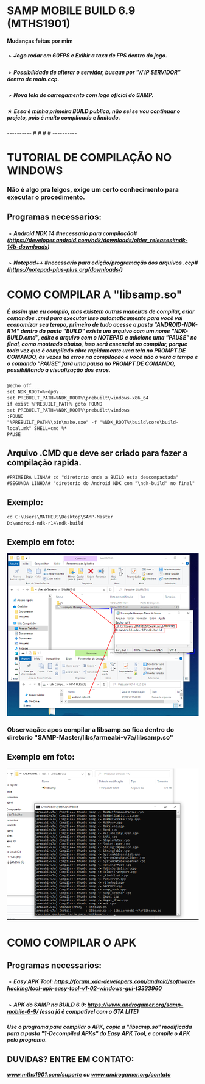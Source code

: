 # SAMP MOBILE BUILD 6.9 (MTHS1901)
#### Mudanças feitas por mim
##### ﹥ Jogo rodar em 60FPS e Exibir a taxa de FPS dentro do jogo.
##### ﹥ Possibilidade de alterar o servidor, busque por "// IP SERVIDOR" dentro de main.ccp.
##### ﹥ Nova tela de carregamento com logo oficial do SAMP.
##### ★ Essa é minha primeira BUILD publica, não sei se vou continuar o projeto, pois é muito complicado e limitado.
---------- # # # # ----------
# TUTORIAL DE COMPILAÇÃO NO WINDOWS
### Não é algo pra leigos, exige um certo conhecimento para executar o procedimento.
## Programas necessarios:
##### ﹥ Android NDK 14 #necessario para compilação# (https://developer.android.com/ndk/downloads/older_releases#ndk-14b-downloads)
##### ﹥ Notepad++ #necessario para edição/programação dos arquivos .ccp# (https://notepad-plus-plus.org/downloads/)
# COMO COMPILAR A "libsamp.so"
##### É assim que eu compilo, mas existem outras maneiras de compilar, criar comandos .cmd para executar isso automaticamente para você vai economizar seu tempo, primeiro de tudo acesse a pasta "ANDROID-NDK-R14" dentro da pasta "BUILD" existe um arquivo com um nome "NDK-BUILD.cmd", edite o arquivo com o NOTEPAD e adicione uma "PAUSE" no final, como mostrado abaixo, isso será essencial ao compilar, porque toda vez que é compilado abre rapidamente uma tela no PROMPT DE COMANDO, às vezes há erros na compilação e você não o verá a tempo e o comando "PAUSE" fará uma pausa no PROMPT DE COMANDO, possibilitando a visualização dos erros.
```
@echo off
set NDK_ROOT=%~dp0\..
set PREBUILT_PATH=%NDK_ROOT%\prebuilt\windows-x86_64
if exist %PREBUILT_PATH% goto FOUND
set PREBUILT_PATH=%NDK_ROOT%\prebuilt\windows
:FOUND
"%PREBUILT_PATH%\bin\make.exe" -f "%NDK_ROOT%\build\core\build-local.mk" SHELL=cmd %*
PAUSE
```
## Arquivo .CMD que deve ser criado para fazer a compilação rapida.
```
#PRIMEIRA LINHA# cd "diretorio onde a BUILD esta descompactada"
#SEGUNDA LINHDA# "diretorio do Android NDK com "\ndk-build" no final"
```
## Exemplo:
```
cd C:\Users\MATHEUS\Desktop\SAMP-Master
D:\android-ndk-r14\ndk-build
```
## Exemplo em foto:
![alt text](https://raw.githubusercontent.com/MTHS1901/SAMP-MOBILE/master/ex-compile.png)
### Observação: apos compilar a libsamp.so fica dentro do diretorio "SAMP-Master/libs/armeabi-v7a/libsamp.so"
## Exemplo em foto:
![alt text](https://raw.githubusercontent.com/MTHS1901/SAMP-MOBILE/master/ex-compile2.png)
# COMO COMPILAR O APK
## Programas necessarios:
##### ﹥ Easy APK Tool: https://forum.xda-developers.com/android/software-hacking/tool-apk-easy-tool-v1-02-windows-gui-t3333960
##### ﹥ APK do SAMP na BUILD 6.9: https://www.androgamer.org/samp-mobile-6-9/ (essa já é compativel com o GTA LITE)
##### Use o programa para compilar o APK, copie a "libsamp.so" modificada para a pasta "1-Decompiled APKs" do Easy APK Tool, e compile o APK pelo programa.
## DUVIDAS? ENTRE EM CONTATO: 
##### www.mths1901.com/suporte ou www.androgamer.org/contato




